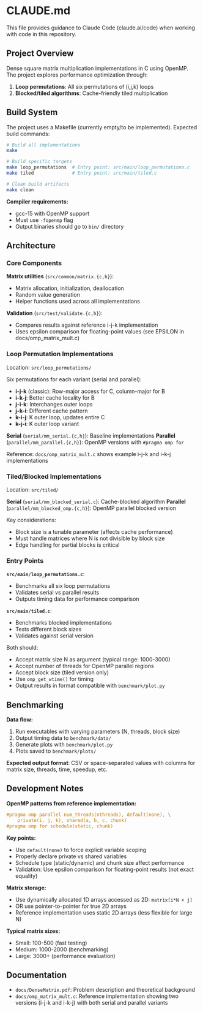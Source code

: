 # CLAUDE.md

This file provides guidance to Claude Code (claude.ai/code) when working with code in this repository.

## Project Overview

Dense square matrix multiplication implementations in C using OpenMP. The project explores performance optimization through:

1. **Loop permutations**: All six permutations of (i,j,k) loops
2. **Blocked/tiled algorithms**: Cache-friendly tiled multiplication

## Build System

The project uses a Makefile (currently empty/to be implemented). Expected build commands:

```bash
# Build all implementations
make

# Build specific targets
make loop_permutations  # Entry point: src/main/loop_permutations.c
make tiled              # Entry point: src/main/tiled.c

# Clean build artifacts
make clean
```

**Compiler requirements:**

- gcc-15 with OpenMP support
- Must use `-fopenmp` flag
- Output binaries should go to `bin/` directory

## Architecture

### Core Components

**Matrix utilities** (`src/common/matrix.{c,h}`):

- Matrix allocation, initialization, deallocation
- Random value generation
- Helper functions used across all implementations

**Validation** (`src/test/validate.{c,h}`):

- Compares results against reference i-j-k implementation
- Uses epsilon comparison for floating-point values (see EPSILON in docs/omp_matrix_mult.c)

### Loop Permutation Implementations

Location: `src/loop_permutations/`

Six permutations for each variant (serial and parallel):

- **i-j-k** (classic): Row-major access for C, column-major for B
- **i-k-j**: Better cache locality for B
- **j-i-k**: Interchanges outer loops
- **j-k-i**: Different cache pattern
- **k-i-j**: K outer loop, updates entire C
- **k-j-i**: K outer loop variant

**Serial** (`serial/mm_serial.{c,h}`): Baseline implementations
**Parallel** (`parallel/mm_parallel.{c,h}`): OpenMP versions with `#pragma omp for`

Reference: `docs/omp_matrix_mult.c` shows example i-j-k and i-k-j implementations

### Tiled/Blocked Implementations

Location: `src/tiled/`

**Serial** (`serial/mm_blocked_serial.c`): Cache-blocked algorithm
**Parallel** (`parallel/mm_blocked_omp.{c,h}`): OpenMP parallel blocked version

Key considerations:

- Block size is a tunable parameter (affects cache performance)
- Must handle matrices where N is not divisible by block size
- Edge handling for partial blocks is critical

### Entry Points

**`src/main/loop_permutations.c`**:

- Benchmarks all six loop permutations
- Validates serial vs parallel results
- Outputs timing data for performance comparison

**`src/main/tiled.c`**:

- Benchmarks blocked implementations
- Tests different block sizes
- Validates against serial version

Both should:

- Accept matrix size N as argument (typical range: 1000-3000)
- Accept number of threads for OpenMP parallel regions
- Accept block size (tiled version only)
- Use `omp_get_wtime()` for timing
- Output results in format compatible with `benchmark/plot.py`

## Benchmarking

**Data flow:**

1. Run executables with varying parameters (N, threads, block size)
2. Output timing data to `benchmark/data/`
3. Generate plots with `benchmark/plot.py`
4. Plots saved to `benchmark/plots/`

**Expected output format**: CSV or space-separated values with columns for matrix size, threads, time, speedup, etc.

## Development Notes

**OpenMP patterns from reference implementation:**

```c
#pragma omp parallel num_threads(nthreads), default(none), \
    private(i, j, k), shared(a, b, c, chunk)
#pragma omp for schedule(static, chunk)
```

**Key points:**

- Use `default(none)` to force explicit variable scoping
- Properly declare private vs shared variables
- Schedule type (static/dynamic) and chunk size affect performance
- Validation: Use epsilon comparison for floating-point results (not exact equality)

**Matrix storage:**

- Use dynamically allocated 1D arrays accessed as 2D: `matrix[i*N + j]`
- OR use pointer-to-pointer for true 2D arrays
- Reference implementation uses static 2D arrays (less flexible for large N)

**Typical matrix sizes:**

- Small: 100-500 (fast testing)
- Medium: 1000-2000 (benchmarking)
- Large: 3000+ (performance evaluation)

## Documentation

- `docs/DenseMatrix.pdf`: Problem description and theoretical background
- `docs/omp_matrix_mult.c`: Reference implementation showing two versions (i-j-k and i-k-j) with both serial and parallel variants
